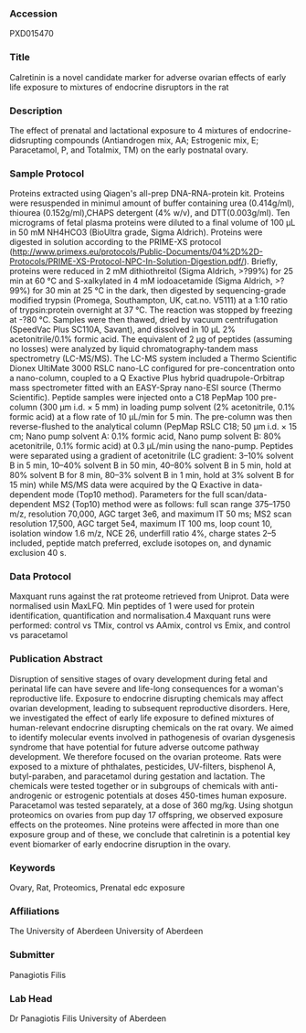 ### Accession
PXD015470

### Title
Calretinin is a novel candidate marker for adverse ovarian effects of early life exposure to mixtures of endocrine disruptors in the rat

### Description
The effect of prenatal and lactational exposure to 4 mixtures of endocrine-didsrupting compounds (Antiandrogen mix, AA; Estrogenic mix, E; Paracetamol, P, and Totalmix, TM) on the early postnatal ovary.

### Sample Protocol
Proteins extracted using Qiagen's all-prep DNA-RNA-protein kit. Proteins were resuspended in minimul amount of buffer containing urea (0.414g/ml), thiourea (0.152g/ml),CHAPS detergent (4% w/v), and DTT(0.003g/ml). Ten micrograms of fetal plasma proteins were diluted to a final volume of 100 µL in 50 mM NH4HCO3 (BioUltra grade, Sigma Aldrich). Proteins were digested in solution according to the PRIME-XS protocol (http://www.primexs.eu/protocols/Public-Documents/04%2D%2D-Protocols/PRIME-XS-Protocol-NPC-In-Solution-Digestion.pdf/). Briefly, proteins were reduced in 2 mM dithiothreitol (Sigma Aldrich, >?99%) for 25 min at 60 °C and S-xalkylated in 4 mM iodoacetamide (Sigma Aldrich, >?99%) for 30 min at 25 °C in the dark, then digested by sequencing-grade modified trypsin (Promega, Southampton, UK, cat.no. V5111) at a 1:10 ratio of trypsin:protein overnight at 37 °C. The reaction was stopped by freezing at -?80 °C. Samples were then thawed, dried by vacuum centrifugation (SpeedVac Plus SC110A, Savant), and dissolved in 10 µL 2% acetonitrile/0.1% formic acid. The equivalent of 2 µg of peptides (assuming no losses) were analyzed by liquid chromatography-tandem mass spectrometry (LC-MS/MS). The LC-MS system included a Thermo Scientific Dionex UltiMate 3000 RSLC nano-LC configured for pre-concentration onto a nano-column, coupled to a Q Exactive Plus hybrid quadrupole-Orbitrap mass spectrometer fitted with an EASY-Spray nano-ESI source (Thermo Scientific). Peptide samples were injected onto a C18 PepMap 100 pre-column (300 µm i.d. × 5 mm) in loading pump solvent (2% acetonitrile, 0.1% formic acid) at a flow rate of 10 µL/min for 5 min. The pre-column was then reverse-flushed to the analytical column (PepMap RSLC C18; 50 µm i.d. × 15 cm; Nano pump solvent A: 0.1% formic acid, Nano pump solvent B: 80% acetonitrile, 0.1% formic acid) at 0.3 µL/min using the nano-pump. Peptides were separated using a gradient of acetonitrile (LC gradient: 3–10% solvent B in 5 min, 10–40% solvent B in 50 min, 40–80% solvent B in 5 min, hold at 80% solvent B for 8 min, 80–3% solvent B in 1 min, hold at 3% solvent B for 15 min) while MS/MS data were acquired by the Q Exactive in data-dependent mode (Top10 method). Parameters for the full scan/data-dependent MS2 (Top10) method were as follows: full scan range 375–1750 m/z, resolution 70,000, AGC target 3e6, and maximum IT 50 ms; MS2 scan resolution 17,500, AGC target 5e4, maximum IT 100 ms, loop count 10, isolation window 1.6 m/z, NCE 26, underfill ratio 4%, charge states 2–5 included, peptide match preferred, exclude isotopes on, and dynamic exclusion 40 s.

### Data Protocol
Maxquant runs against the rat proteome retrieved from Uniprot. Data were normalised usin MaxLFQ. Min peptides of 1 were used for protein identification, quantification and normalisation.4 Maxquant runs were performed: control vs TMix, control vs AAmix, control vs Emix, and control vs paracetamol

### Publication Abstract
Disruption of sensitive stages of ovary development during fetal and perinatal life can have severe and life-long consequences for a woman's reproductive life. Exposure to endocrine disrupting chemicals may affect ovarian development, leading to subsequent reproductive disorders. Here, we investigated the effect of early life exposure to defined mixtures of human-relevant endocrine disrupting chemicals on the rat ovary. We aimed to identify molecular events involved in pathogenesis of ovarian dysgenesis syndrome that have potential for future adverse outcome pathway development. We therefore focused on the ovarian proteome. Rats were exposed to a mixture of phthalates, pesticides, UV-filters, bisphenol A, butyl-paraben, and paracetamol during gestation and lactation. The chemicals were tested together or in subgroups of chemicals with anti-androgenic or estrogenic potentials at doses 450-times human exposure. Paracetamol was tested separately, at a dose of 360&#xa0;mg/kg. Using shotgun proteomics on ovaries from pup day 17 offspring, we observed exposure effects on the proteomes. Nine proteins were affected in more than one exposure group and of these, we conclude that calretinin is a potential key event biomarker of early endocrine disruption in the ovary.

### Keywords
Ovary, Rat, Proteomics, Prenatal edc exposure

### Affiliations
The University of Aberdeen
University of Aberdeen

### Submitter
Panagiotis Filis

### Lab Head
Dr Panagiotis Filis
University of Aberdeen


